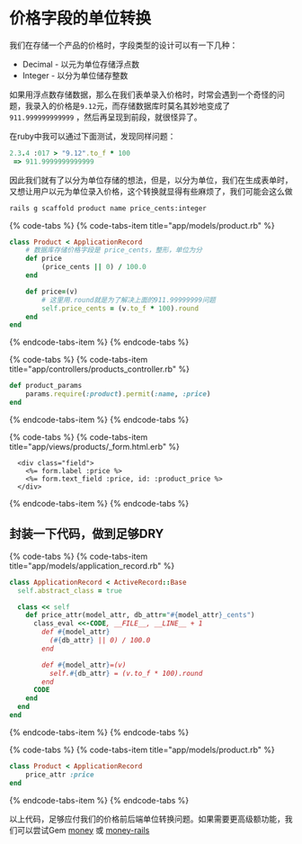 # 价格字段的单位转换

我们在存储一个产品的价格时，字段类型的设计可以有一下几种：

* Decimal - 以元为单位存储浮点数
* Integer - 以分为单位储存整数

如果用浮点数存储数据，那么在我们表单录入价格时，时常会遇到一个奇怪的问题，我录入的价格是`9.12`元，而存储数据库时莫名其妙地变成了`911.999999999999` ，然后再呈现到前段，就很怪异了。

在ruby中我可以通过下面测试，发现同样问题：

```ruby
2.3.4 :017 > "9.12".to_f * 100
 => 911.9999999999999
```

因此我们就有了以分为单位存储的想法，但是，以分为单位，我们在生成表单时，又想让用户以元为单位录入价格，这个转换就显得有些麻烦了，我们可能会这么做

```bash
rails g scaffold product name price_cents:integer
```

{% code-tabs %}
{% code-tabs-item title="app/models/product.rb" %}
```ruby
class Product < ApplicationRecord
    # 数据库存储价格字段是 price_cents，整形，单位为分
    def price
        (price_cents || 0) / 100.0
    end

    def price=(v)
        # 这里用.round就是为了解决上面的911.99999999问题
        self.price_cents = (v.to_f * 100).round
    end
end
```
{% endcode-tabs-item %}
{% endcode-tabs %}

{% code-tabs %}
{% code-tabs-item title="app/controllers/products\_controller.rb" %}
```ruby
def product_params
    params.require(:product).permit(:name, :price)
end
```
{% endcode-tabs-item %}
{% endcode-tabs %}

{% code-tabs %}
{% code-tabs-item title="app/views/products/\_form.html.erb" %}
```markup
  <div class="field">
    <%= form.label :price %>
    <%= form.text_field :price, id: :product_price %>
  </div>
```
{% endcode-tabs-item %}
{% endcode-tabs %}

## 封装一下代码，做到足够DRY

{% code-tabs %}
{% code-tabs-item title="app/models/application\_record.rb" %}
```ruby
class ApplicationRecord < ActiveRecord::Base
  self.abstract_class = true

  class << self
    def price_attr(model_attr, db_attr="#{model_attr}_cents")
      class_eval <<-CODE, __FILE__, __LINE__ + 1
        def #{model_attr}
          (#{db_attr} || 0) / 100.0
        end

        def #{model_attr}=(v)
          self.#{db_attr} = (v.to_f * 100).round
        end
      CODE
    end
  end
end
```
{% endcode-tabs-item %}
{% endcode-tabs %}

{% code-tabs %}
{% code-tabs-item title="app/models/product.rb" %}
```ruby
class Product < ApplicationRecord
    price_attr :price
end
```
{% endcode-tabs-item %}
{% endcode-tabs %}

以上代码，足够应付我们的价格前后端单位转换问题。如果需要更高级额功能，我们可以尝试Gem [money](https://github.com/RubyMoney/money) 或 [money-rails](https://github.com/RubyMoney/money-rails)

